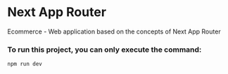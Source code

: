 # Next App Router

Ecommerce - Web application based on the concepts of Next App Router


### To run this project, you can only execute the command:
  ```bash
  npm run dev

